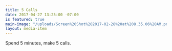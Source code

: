 ```yaml
---
title: 5 Calls
date: 2017-04-27 13:25:00 -07:00
is featured: true
main-image: "/uploads/Screen%20Shot%202017-02-28%20at%208.35.06%20AM.png"
layout: media-item
---
```


Spend 5 minutes, make 5 calls.
